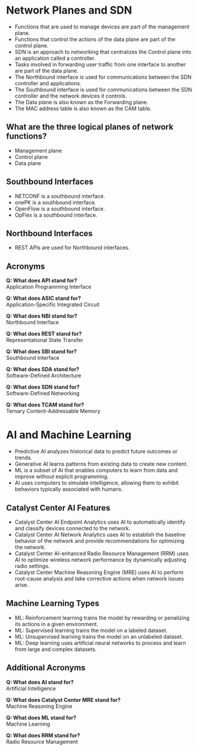 # Network Planes and SDN

- Functions that are used to manage devices are part of the management plane.
- Functions that control the actions of the data plane are part of the control plane.
- SDN is an approach to networking that centralizes the Control plane into an application called a controller.
- Tasks involved in forwarding user traffic from one interface to another are part of the data plane.
- The Northbound interface is used for communications between the SDN controller and applications.
- The Southbound interface is used for communications between the SDN controller and the network devices it controls.
- The Data plane is also known as the Forwarding plane.
- The MAC address table is also known as the CAM table.

## What are the three logical planes of network functions?

- Management plane
- Control plane
- Data plane

## Southbound Interfaces

- NETCONF is a southbound interface.
- onePK is a southbound interface.
- OpenFlow is a southbound interface.
- OpFlex is a southbound interface.

## Northbound Interfaces

- REST APIs are used for Northbound interfaces.

## Acronyms

**Q: What does API stand for?**  
Application Programming Interface

**Q: What does ASIC stand for?**  
Application-Specific Integrated Circuit

**Q: What does NBI stand for?**  
Northbound Interface

**Q: What does REST stand for?**  
Representational State Transfer

**Q: What does SBI stand for?**  
Southbound Interface

**Q: What does SDA stand for?**  
Software-Defined Architecture

**Q: What does SDN stand for?**  
Software-Defined Networking

**Q: What does TCAM stand for?**  
Ternary Content-Addressable Memory

# AI and Machine Learning

- Predictive AI analyzes historical data to predict future outcomes or trends.
- Generative AI learns patterns from existing data to create new content.
- ML is a subset of AI that enables computers to learn from data and improve without explicit programming.
- AI uses computers to simulate intelligence, allowing them to exhibit behaviors typically associated with humans.

## Catalyst Center AI Features

- Catalyst Center AI Endpoint Analytics uses AI to automatically identify and classify devices connected to the network.
- Catalyst Center AI Network Analytics uses AI to establish the baseline behavior of the network and provide recommendations for optimizing the network.
- Catalyst Center AI-enhanced Radio Resource Management (RRM) uses AI to optimize wireless network performance by dynamically adjusting radio settings.
- Catalyst Center Machine Reasoning Engine (MRE) uses AI to perform root-cause analysis and take corrective actions when network issues arise.

## Machine Learning Types

- ML: Reinforcement learning trains the model by rewarding or penalizing its actions in a given environment.
- ML: Supervised learning trains the model on a labeled dataset.
- ML: Unsupervised learning trains the model on an unlabeled dataset.
- ML: Deep learning uses artificial neural networks to process and learn from large and complex datasets.

## Additional Acronyms

**Q: What does AI stand for?**  
Artificial Intelligence

**Q: What does Catalyst Center MRE stand for?**  
Machine Reasoning Engine

**Q: What does ML stand for?**  
Machine Learning

**Q: What does RRM stand for?**  
Radio Resource Management


